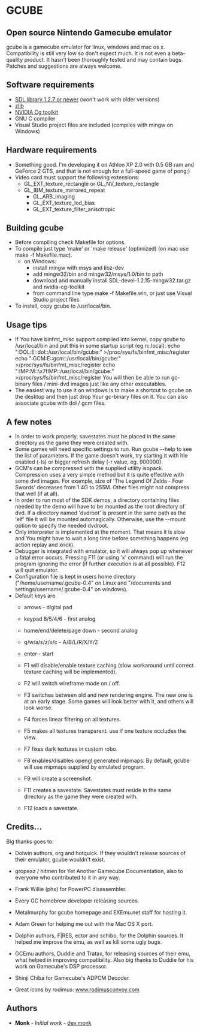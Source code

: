 GCUBE
=====

Open source Nintendo Gamecube emulator
-----------------------------

gcube is a gamecube emulator for linux, windows and mac os x.
Compatibility is still very low so don't expect much. It is not even a beta-quality product.
It hasn't been thoroughly tested and may contain bugs. Patches and suggestions are always welcome.

Software requirements
----------------------
* [SDL library 1.2.7 or newer](www.libsdl.org) (won't work with older versions)
* [zlib](www.zlib.org)
* [NVIDIA Cg toolkit](www.developer.nvidia.com/cg-toolkit)
* GNU C compiler
* Visual Studio project files are included (compiles with mingw on Windows)


Hardware requirements
----------------------
* Something good. I'm developing it on Athlon XP 2.0 with 0.5 GB ram and
  GeForce 2 GTS, and that is not enough for a full-speed game of pong;)
* Video card must support the following extensions:
  - GL_EXT_texture_rectangle or GL_NV_texture_rectangle
  - GL_IBM_texture_mirrored_repeat
	- GL_ARB_imaging
	- GL_EXT_texture_lod_bias
	- GL_EXT_texture_filter_anisotropic


Building gcube
---------------
* Before compiling check Makefile for options.
* To compile just type 'make' or 'make release' (optimized) (on mac use make -f Makefile.mac).
  - on Windows:
    -  install mingw with msys and libz-dev
    -  add mingw32/bin and mingw32/msys/1.0/bin to path
    -  download and manually install SDL-devel-1.2.15-mingw32.tar.gz and nvidia-cg-toolkit
    -  from command line type make -f Makefile.win, or just use Visual Studio project files
* To install, copy gcube to /usr/local/bin.


Usage tips
-----------
* If You have binfmt_misc support compiled into kernel,
  copy gcube to /usr/local/bin and put this in some
  startup script (eg rc.local):
    echo ":DOL:E::dol::/usr/local/bin/gcube:" >/proc/sys/fs/binfmt_misc/register
    echo ":GCM:E::gcm::/usr/local/bin/gcube:" >/proc/sys/fs/binfmt_misc/register
    echo ":IMP:M::\x7fIMP::/usr/local/bin/gcube:" >/proc/sys/fs/binfmt_misc/register
  You will then be able to run gc-binary files / mini-dvd images
  just like any other executables.
* The easiest way to use it on windows is to make a shortcut to gcube
  on the desktop and then just drop Your gc-binary files on it. You can
  also associate gcube with dol / gcm files.


A few notes
----------------------------------------
* In order to work properly, savestates must be placed in the same directory
  as the game they were created with.
* Some games will need specific settings to run. Run gcube --help to
  see the list of parameters. If the game doesn't work, try starting it
  with hle enabled (-ls) or bigger refresh delay (-r value, eg. 900000).
* GCM's can be compressed with the supplied utility isopack. Compression
  uses a very simple method but it is quite effective with some dvd images.
  For example, size of 'The Legend Of Zelda - Four Swords' decreases from
  1.4G to 255M. Other files might not compress that well (if at all).
* In order to run most of the SDK demos, a directory containing files needed
  by the demo will have to be mounted as the root directory of dvd.
  If a directory named 'dvdroot' is present in the same path as the 'elf' file
  it will be mounted automagically. Otherwise, use the --mount option to
  specify the needed dvdroot.
* Only interpreter is implemented at the moment. That means it is slow
  and You might have to wait a long time before something happens
  (eg action replay and xrick).
* Debugger is integrated with emulator, so it will always pop up
  whenever a fatal error occurs. Pressing F11 (or using 'x' command)
  will run the program ignoring the error (if further execution is
  at all possible). F12 will quit emulator.
* Configuration file is kept in users home directory
  ("/home/username/.gcube-0.4" on Linux and
	 "/documents and settings/username/.gcube-0.4" on windows).
* Default keys are
  - arrows                      - digital pad
  - keypad 8/5/4/6              - first analog
  - home/end/delete/page down   - second analog
  - q/w/a/s/z/x/c               - A/B/L/R/X/Y/Z
  - enter                       - start

  - F1 will disable/enable texture caching (slow workaround until correct texture
     caching will be implemented).
  - F2 will switch wireframe mode on / off.
  - F3 switches between old and new rendering engine. The new one is at an early
     stage. Some games will look better with it, and others will look worse.
  - F4 forces linear filtering on all textures.
  - F5 makes all textures transparent. use if one texture occludes the view.
  - F7 fixes dark textures in custom robo.
  - F8 enables/disables opengl generated mipmaps. By default, gcube will use
     mipmaps supplied by emulated program.
  - F9 will create a screenshot.
  - F11 creates a savestate. Savestates must reside in the same directory
     as the game they were created with.
  - F12 loads a savestate.


Credits...
----------
Big thanks goes to:
* Dolwin authors, org and hotquick. If they wouldn't release
  sources of their emulator, gcube wouldn't exist.
* gropeaz / hitmen for Yet Another Gamecube Documentation,
  also to everyone who contributed to it in any way.
* Frank Willie (phx) for PowerPC disassembler.
* Every GC homebrew developer releasing sources.
* Metalmurphy for gcube homepage and EXEmu.net staff for hosting it.
* Adam Green for helping me out with the Mac OS X port.
* Dolphin authors, F|RES, ector and schibo, for the Dolphin sources. It helped
  me improve the emu, as well as kill some ugly bugs.
* GCEmu authors, Duddie and Tratax, for releasing sources of their emu, what
  helped in improving compatibility. Also big thanks to Duddie for his work
	on Gamecube's DSP processor.
* Shinji Chiba for Gamecube's ADPCM Decoder.

* Great icons by rodimus:
  www.rodimusconvoy.com

Authors
-------

* **Monk** - *Initial work* - [dev.monk](https://gitlab.com/dev.monk/gcube)
